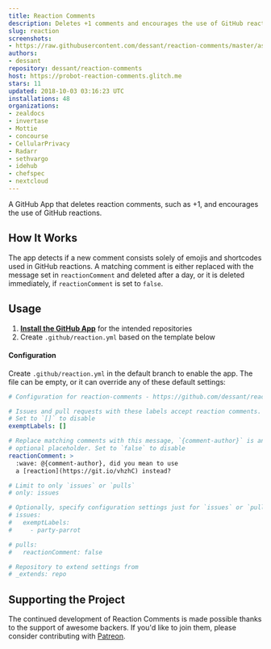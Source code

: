 ```yaml
---
title: Reaction Comments
description: Deletes +1 comments and encourages the use of GitHub reactions.
slug: reaction
screenshots:
- https://raw.githubusercontent.com/dessant/reaction-comments/master/assets/screenshot.png
authors:
- dessant
repository: dessant/reaction-comments
host: https://probot-reaction-comments.glitch.me
stars: 11
updated: 2018-10-03 03:16:23 UTC
installations: 48
organizations:
- zealdocs
- invertase
- Mottie
- concourse
- CellularPrivacy
- Radarr
- sethvargo
- idehub
- chefspec
- nextcloud
---
```


A GitHub App that deletes reaction comments, such as +1,
and encourages the use of GitHub reactions.

## How It Works

The app detects if a new comment consists solely of emojis and shortcodes
used in GitHub reactions. A matching comment is either replaced
with the message set in `reactionComment` and deleted after a day,
or it is deleted immediately, if `reactionComment` is set to `false`.

## Usage

1. **[Install the GitHub App](https://github.com/apps/reaction)**
   for the intended repositories
2. Create `.github/reaction.yml` based on the template below

#### Configuration

Create `.github/reaction.yml` in the default branch to enable the app.
The file can be empty, or it can override any of these default settings:

```yaml
# Configuration for reaction-comments - https://github.com/dessant/reaction-comments

# Issues and pull requests with these labels accept reaction comments.
# Set to `[]` to disable
exemptLabels: []

# Replace matching comments with this message, `{comment-author}` is an
# optional placeholder. Set to `false` to disable
reactionComment: >
  :wave: @{comment-author}, did you mean to use
  a [reaction](https://git.io/vhzhC) instead?

# Limit to only `issues` or `pulls`
# only: issues

# Optionally, specify configuration settings just for `issues` or `pulls`
# issues:
#   exemptLabels:
#     - party-parrot

# pulls:
#   reactionComment: false

# Repository to extend settings from
# _extends: repo
```

## Supporting the Project

The continued development of Reaction Comments is made possible
thanks to the support of awesome backers. If you'd like to join them,
please consider contributing with [Patreon](https://www.patreon.com/dessant).
